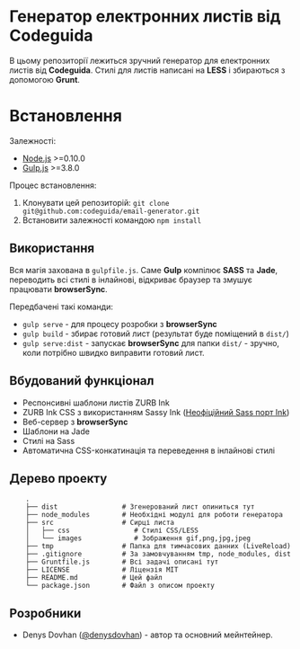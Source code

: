 # Генератор електронних листів від Codeguida

В цьому репозиторії лежиться зручний генератор для електронних листів від **Codeguida**. Стилі для листів написані на **LESS** і збираються з допомогою **Grunt**.

# Встановлення

Залежності:

* [Node.js](http://nodejs.org/) >=0.10.0
* [Gulp.js](http://gulpjs.com/) >=3.8.0

Процес встановлення:

1. Клонувати цей репозиторій: `git clone git@github.com:codeguida/email-generator.git`
2. Встановити залежності командою `npm install`

## Використання

Вся магія захована в `gulpfile.js`. Саме **Gulp** компілює **SASS** та **Jade**, переводить всі стилі в інлайнові, відкриває браузер та змушує працювати **browserSync**.

Передбачені такі команди:

* `gulp serve` - для процесу розробки з **browserSync**
* `gulp build` - збирає готовий лист (результат буде поміщений в `dist/`)
* `gulp serve:dist` - запускає **browserSync** для папки `dist/` - зручно, коли потрібно швидко виправити готовий лист.

## Вбудований функціонал

* Респонсивні шаблони листів ZURB Ink
* ZURB Ink CSS з використанням Sassy Ink ([Неофіційний Sass порт Ink](https://github.com/faustgertz/sassy-ink))
* Веб-сервер з **browserSync**
* Шаблони на Jade
* Стилі на Sass
* Автоматична CSS-конкатинація та переведення в інлайнові стилі

## Дерево проекту

```
    .
    ├── dist                # Згенерований лист опиниться тут
    ├── node_modules        # Необхідні модулі для роботи генератора
    ├── src                 # Сирці листа
    │   ├── css                # Стилі CSS/LESS
    │   └── images             # Зображення gif,png,jpg,jpeg
    ├── tmp                 # Папка для тимчасових данних (LiveReload)
    ├── .gitignore          # За замовчуванням tmp, node_modules, dist
    ├── Gruntfile.js        # Всі задачі описані тут
    ├── LICENSE             # Ліцензія MIT
    ├── README.md           # Цей файл
    └── package.json        # Файл з описом проекту
```

## Розробники

* Denys Dovhan ([@denysdovhan](https://github.com/denysdovhan)) - автор та основний мейнтейнер.
